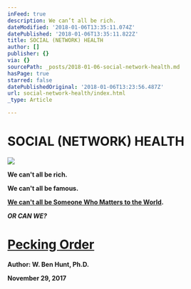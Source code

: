 ```yaml
---
inFeed: true
description: We can’t all be rich.
dateModified: '2018-01-06T13:35:11.074Z'
datePublished: '2018-01-06T13:35:11.822Z'
title: SOCIAL (NETWORK) HEALTH
author: []
publisher: {}
via: {}
sourcePath: _posts/2018-01-06-social-network-health.md
hasPage: true
starred: false
datePublishedOriginal: '2018-01-06T13:23:56.487Z'
url: social-network-health/index.html
_type: Article

---
```

# SOCIAL (NETWORK) HEALTH
![](https://the-grid-user-content.s3-us-west-2.amazonaws.com/4a8e9630-1ede-47ca-be04-147dfc7baf04.jpg)

**We can't all be rich.**

**We can't all be famous.**

**[We can't all be Someone Who Matters to the World][0].**

_**OR CAN WE?**_

# **[Pecking Order][1]**

**Author: W. Ben Hunt, Ph.D.**

**November 29, 2017**

[0]: http://epsilontheory.com/the-two-churchills/
[1]: http://epsilontheory.com/pecking-order/
